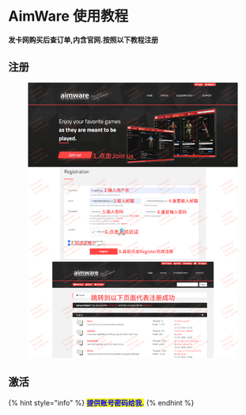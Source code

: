 # AimWare 使用教程

**发卡网购买后查订单,内含官网.按照以下教程注册**

## **注册**

<figure><img src="../../.gitbook/assets/image (31).png" alt=""><figcaption></figcaption></figure>

## **激活**

{% hint style="info" %}
<mark style="color:blue;">**提供账号密码给我.**</mark>
{% endhint %}
